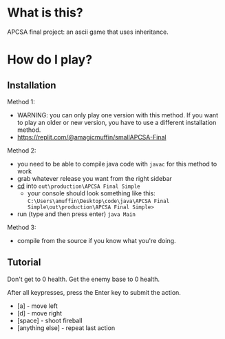 # What is this?
APCSA final project: an ascii game that uses inheritance.

# How do I play?

## Installation
Method 1:
- WARNING: you can only play one version with this method. If you want to play an older or new version, you have to use a different installation method.
- https://replit.com/@amagicmuffin/smallAPCSA-Final

Method 2: 
- you need to be able to compile java code with ```javac``` for this method to work
- grab whatever release you want from the right sidebar
- [cd](https://docs.microsoft.com/en-us/windows-server/administration/windows-commands/cd) into ```out\production\APCSA Final Simple``` 
  - your console should look something like this: ```C:\Users\amuffin\Desktop\code\java\APCSA Final Simple\out\production\APCSA Final Simple>```
- run (type and then press enter) ```java Main```

Method 3:
- compile from the source if you know what you're doing. 

## Tutorial
Don't get to 0 health. Get the enemy base to 0 health.

After all keypresses, press the Enter key to submit the action.
- [a] - move left
- [d] - move right
- [space] - shoot fireball
- [anything else] - repeat last action
